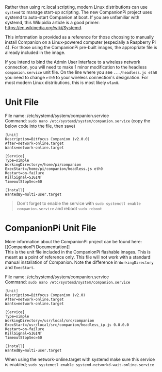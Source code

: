 Rather than using rc.local scripting, modern Linux distributions can use `systemd` to manage start-up scripting. The new CompanionPi project uses systemd to auto-start Companion at boot. If you are unfamiliar with systemd, this Wikipidia article is a good primer: https://en.wikipedia.org/wiki/Systemd.

This information is provided as a reference for those choosing to manually install Companion on a Linux-powered computer (especially a Raspberry Pi 4). For those using the CompanionPi pre-built images, the appropriate file is already included in the image.

If you intend to bind the Admin User Interface to a wireless network connection, you will need to make 1 minor modification to the headless `companion.service` unit file. On the line where you see `.../headless.js eth0` you need to change `eth0` to your wireless connection's designation. For most modern Linux distributions, this is most likely `wlan0`.

# Unit File
File name: /etc/systemd/system/companion.service  
Command: `sudo nano /etc/systemd/system/companion.service` (copy the below code into the file, then save)
```
[Unit]
Description=Bitfocus Companion (v2.0.0)
After=network-online.target
Wants=network-online.target

[Service]
Type=simple
WorkingDirectory=/home/pi/companion
ExecStart=/home/pi/companion/headless.js eth0
Restart=on-failure
KillSignal=SIGINT
TimeoutStopSec=60

[Install]
WantedBy=multi-user.target
```
> Don't forget to enable the service with `sudo systemctl enable companion.service` and reboot `sudo reboot`

# CompanionPi Unit File
More information about the CompanionPi project can be found here: [[CompanionPi Documentation]]  
This is the unit file included in the CompanionPi flashable images. This is meant as a point of reference only. This file will not work with a standard manual installation of Companion. Note the difference in `WorkingDirectory` and `ExecStart`.  

File name: /etc/systemd/system/companion.service  
Command: `sudo nano /etc/systemd/system/companion.service`
```
[Unit]
Description=Bitfocus Companion (v2.0)
After=network-online.target
Wants=network-online.target

[Service]
Type=simple
WorkingDirectory=/usr/local/src/companion
ExecStart=/usr/local/src/companion/headless_ip.js 0.0.0.0
Restart=on-failure
KillSignal=SIGINT
TimeoutStopSec=60

[Install]
WantedBy=multi-user.target
```

When using the network-online.target with systemd make sure this service is enabled;
`sudo systemctl enable systemd-networkd-wait-online.service`